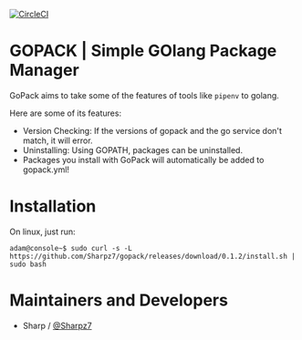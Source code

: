 [![CircleCI](https://circleci.com/gh/Sharpz7/gopack.svg?style=svg)](https://circleci.com/gh/Sharpz7/gopack)

GOPACK | Simple GOlang Package Manager
===========
GoPack aims to take some of the features of tools like `pipenv` to golang.

Here are some of its features:

- Version Checking: If the versions of gopack and the go service don't match, it will error.
- Uninstalling: Using GOPATH, packages can be uninstalled.
- Packages you install with GoPack will automatically be added to gopack.yml!

Installation
===========
On linux, just run:
```console
adam@console~$ sudo curl -s -L https://github.com/Sharpz7/gopack/releases/download/0.1.2/install.sh | sudo bash
```

Maintainers and Developers
==========

-   Sharp / [@Sharpz7](https://github.com/Sharpz7)
